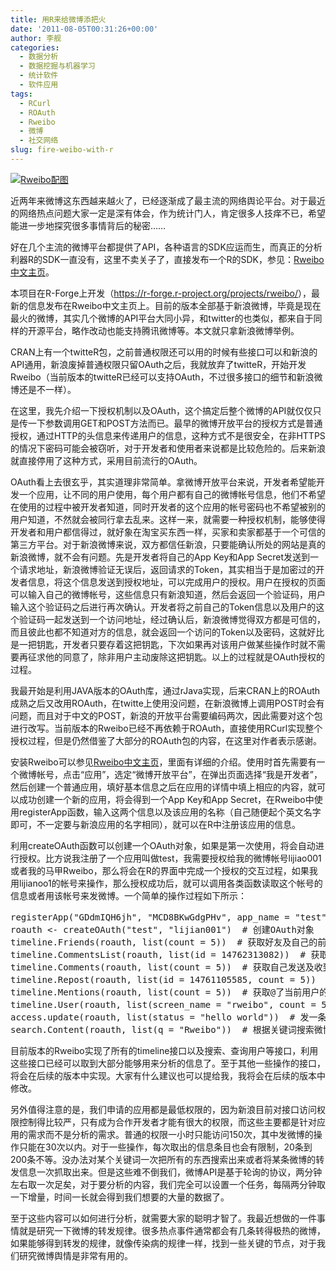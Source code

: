 ```yaml
---
title: 用R来给微博添把火
date: '2011-08-05T00:31:26+00:00'
author: 李舰
categories:
  - 数据分析
  - 数据挖掘与机器学习
  - 统计软件
  - 软件应用
tags:
  - RCurl
  - ROAuth
  - Rweibo
  - 微博
  - 社交网络
slug: fire-weibo-with-r
---
```


[![](https://cos.name/wp-content/uploads/2011/09/Rweibo.png "Rweibo配图")](https://cos.name/wp-content/uploads/2011/09/Rweibo.png)

近两年来微博这东西越来越火了，已经逐渐成了最主流的网络舆论平台。对于最近的网络热点问题大家一定是深有体会，作为统计门人，肯定很多人技痒不已，希望能进一步地探究很多事情背后的秘密……

好在几个主流的微博平台都提供了API，各种语言的SDK应运而生，而真正的分析利器R的SDK一直没有，这里不卖关子了，直接发布一个R的SDK，参见：<a href="http://jliblog.com/app/rweibo" target="_blank">Rweibo中文主页</a>。

本项目在R-Forge上开发（<https://r-forge.r-project.org/projects/rweibo/>），最新的信息发布在Rweibo中文主页上。目前的版本全部基于新浪微博，毕竟是现在最火的微博，其实几个微博的API平台大同小异，和twitter的也类似，都来自于同样的开源平台，略作改动也能支持腾讯微博等。本文就只拿新浪微博举例。

CRAN上有一个twitteR包，之前普通权限还可以用的时候有些接口可以和新浪的API通用，新浪废掉普通权限只留OAuth之后，我就放弃了twitteR，开始开发Rweibo（当前版本的twitteR已经可以支持OAuth，不过很多接口的细节和新浪微博还是不一样）。

在这里，我先介绍一下授权机制以及OAuth，这个搞定后整个微博的API就仅仅只是传一下参数调用GET和POST方法而已。最早的微博开放平台的授权方式是普通授权，通过HTTP的头信息来传递用户的信息，这种方式不是很安全，在非HTTPS的情况下密码可能会被窃听，对于开发者和使用者来说都是比较危险的。后来新浪就直接停用了这种方式，采用目前流行的OAuth。

OAuth看上去很玄乎，其实道理非常简单。拿微博开放平台来说，开发者希望能开发一个应用，让不同的用户使用，每个用户都有自己的微博帐号信息，他们不希望在使用的过程中被开发者知道，同时开发者的这个应用的帐号密码也不希望被别的用户知道，不然就会被同行拿去乱来。这样一来，就需要一种授权机制，能够使得开发者和用户都信得过，就好象在淘宝买东西一样，买家和卖家都基于一个可信的第三方平台。对于新浪微博来说，双方都信任新浪，只要能确认所处的网站是真的新浪微博，就不会有问题。先是开发者将自己的App Key和App Secret发送到一个请求地址，新浪微博验证无误后，返回请求的Token，其实相当于是加密过的开发者信息，将这个信息发送到授权地址，可以完成用户的授权。用户在授权的页面可以输入自己的微博帐号，这些信息只有新浪知道，然后会返回一个验证码，用户输入这个验证码之后进行再次确认。开发者将之前自己的Token信息以及用户的这个验证码一起发送到一个访问地址，经过确认后，新浪微博觉得双方都是可信的，而且彼此也都不知道对方的信息，就会返回一个访问的Token以及密码，这就好比是一把钥匙，开发者只要存着这把钥匙，下次如果再对该用户做某些操作时就不需要再征求他的同意了，除非用户主动废除这把钥匙。以上的过程就是OAuth授权的过程。

我最开始是利用JAVA版本的OAuth库，通过rJava实现，后来CRAN上的ROAuth成熟之后又改用ROAuth，在twitte上使用没问题，在新浪微博上调用POST时会有问题，而且对于中文的POST，新浪的开放平台需要编码两次，因此需要对这个包进行改写。当前版本的Rweibo已经不再依赖于ROAuth，直接使用RCurl实现整个授权过程，但是仍然借鉴了大部分的ROAuth包的内容，在这里对作者表示感谢。

安装Rweibo可以参见<a href="http://jliblog.com/app/rweibo" target="_blank">Rweibo中文主页</a>，里面有详细的介绍。使用时首先需要有一个微博帐号，点击“应用”，选定“微博开放平台”，在弹出页面选择“我是开发者”，然后创建一个普通应用，填好基本信息之后在应用的详情中填上相应的内容，就可以成功创建一个新的应用，将会得到一个App Key和App Secret，在Rweibo中使用registerApp函数，输入这两个信息以及该应用的名称（自己随便起个英文名字即可，不一定要与新浪应用的名字相同），就可以在R中注册该应用的信息。

利用createOAuth函数可以创建一个OAuth对象，如果是第一次使用，将会自动进行授权。比方说我注册了一个应用叫做test，我需要授权给我的微博帐号lijiao001或者我的马甲Rweibo，那么将会在R的界面中完成一个授权的交互过程，如果我用lijianoo1的帐号来操作，那么授权成功后，就可以调用各类函数读取这个帐号的信息或者用该帐号来发微博。一个简单的操作过程如下所示：

<pre class="brush: r">registerApp("GDdmIQH6jh", "MCD8BKwGdgPHv", app_name = "test")  # 在R中注册新的应用
roauth &lt;- createOAuth("test", "lijian001")  # 创建OAuth对象
timeline.Friends(roauth, list(count = 5))  # 获取好友及自己的前5条最新微博
timeline.CommentsList(roauth, list(id = 14762313082))  # 获取某条微博的评论列表
timeline.Comments(roauth, list(count = 5))  # 获取自己发送及收到的评论
timeline.Repost(roauth, list(id = 14761105585, count = 5))  # 获取某ID微博的转发情况
timeline.Mentions(roauth, list(count = 5))  # 获取@了当前用户的微博列表
timeline.User(roauth, list(screen_name = "rweibo", count = 5))  # 获取某用户的信息
access.update(roauth, list(status = "hello world"))  # 发一条微博
search.Content(roauth, list(q = "Rweibo"))  # 根据关键词搜索微博内容</pre>

目前版本的Rweibo实现了所有的timeline接口以及搜索、查询用户等接口，利用这些接口已经可以取到大部分能够用来分析的信息了。至于其他一些操作的接口，将会在后续的版本中实现。大家有什么建议也可以提给我，我将会在后续的版本中修改。

另外值得注意的是，我们申请的应用都是最低权限的，因为新浪目前对接口访问权限控制得比较严，只有成为合作开发者才能有很大的权限，而这些主要都是针对应用的需求而不是分析的需求。普通的权限一小时只能访问150次，其中发微博的操作只能在30次以内。对于一些操作，每次取出的信息条目也会有限制，20条到200条不等。没办法对某个关键词一次把所有的东西搜索出来或者将某条微博的转发信息一次抓取出来。但是这些难不倒我们，微博API是基于轮询的协议，两分钟左右取一次足矣，对于要分析的内容，我们完全可以设置一个任务，每隔两分钟取一下增量，时间一长就会得到我们想要的大量的数据了。

至于这些内容可以如何进行分析，就需要大家的聪明才智了。我最近想做的一件事情就是研究一下微博的转发规律。很多热点事件通常都会有几条转得极热的微博，如果能够得到转发的规律，就像传染病的规律一样，找到一些关键的节点，对于我们研究微博舆情是非常有用的。

&nbsp;

&nbsp;
